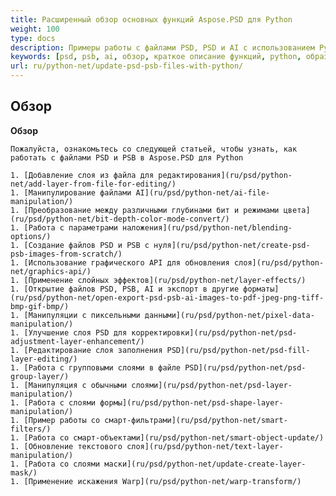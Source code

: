 ```yaml
---
title: Расширенный обзор основных функций Aspose.PSD для Python
weight: 100
type: docs
description: Примеры работы с файлами PSD, PSD и AI с использованием Python
keywords: [psd, psb, ai, обзор, краткое описание функций, python, образец кода]
url: ru/python-net/update-psd-psb-files-with-python/
---
```


## **Обзор**

**Обзор**

	Пожалуйста, ознакомьтесь со следующей статьей, чтобы узнать, как работать с файлами PSD и PSB в Aspose.PSD для Python
	
	1. [Добавление слоя из файла для редактирования](ru/psd/python-net/add-layer-from-file-for-editing/) 
	1. [Манипулирование файлами AI](ru/psd/python-net/ai-file-manipulation/) 
	1. [Преобразование между различными глубинами бит и режимами цвета](ru/psd/python-net/bit-depth-color-mode-convert/) 
	1. [Работа с параметрами наложения](ru/psd/python-net/blending-options/) 
	1. [Создание файлов PSD и PSB с нуля](ru/psd/python-net/create-psd-psb-images-from-scratch/) 	
	1. [Использование графического API для обновления слоя](ru/psd/python-net/graphics-api/) 
	1. [Применение слойных эффектов](ru/psd/python-net/layer-effects/) 
	1. [Открытие файлов PSD, PSB, AI и экспорт в другие форматы](ru/psd/python-net/open-export-psd-psb-ai-images-to-pdf-jpeg-png-tiff-bmp-gif-bmp/) 
	1. [Манипуляции с пиксельными данными](ru/psd/python-net/pixel-data-manipulation/) 
	1. [Улучшение слоя PSD для корректировки](ru/psd/python-net/psd-adjustment-layer-enhancement/) 
	1. [Редактирование слоя заполнения PSD](ru/psd/python-net/psd-fill-layer-editing/) 
	1. [Работа с групповыми слоями в файле PSD](ru/psd/python-net/psd-group-layer/) 
	1. [Манипуляция с обычными слоями](ru/psd/python-net/psd-layer-manipulation/) 
	1. [Работа с слоями формы](ru/psd/python-net/psd-shape-layer-manipulation/) 
	1. [Пример работы со смарт-фильтрами](ru/psd/python-net/smart-filters/) 
	1. [Работа со смарт-объектами](ru/psd/python-net/smart-object-update/) 
	1. [Обновление текстового слоя](ru/psd/python-net/text-layer-manipulation/) 
	1. [Работа со слоями маски](ru/psd/python-net/update-create-layer-mask/) 
	1. [Применение искажения Warp](ru/psd/python-net/warp-transform/)
